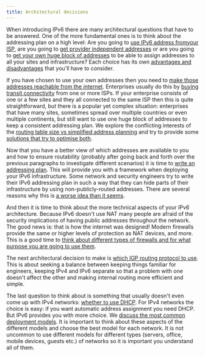 ```yaml
---
title: Architectural decisions
---
```


When introducing IPv6 there are many architectural questions that have to be
answered.  One of the more fundamental ones is to think about the addressing
plan on a high level: 
Are you going to [use IPv6 address fromyour ISP](use_PA), 
are you going to [get provider independent addresses](use_PI) 
or are you going to [get your own huge block of addresses](become_LIR) 
to be able to assign addresses to all your sites and infrastructure?
Each choice has its own [advantages and disadvantages](discuss_PI_PA_LIR) that you'll have to consider.

If you have chosen to use your own addresses then you need to [make those
addresses reachable from the internet](routability).  Enterprises usually do
this by [buying transit connectivity](connect_transit) from one or more
ISPs.  If your enterprise consists of one or a few sites and they all connected to
the same ISP then this is quite straightforward, but there is a popular yet
complex situation: enterprises that have many sites, sometimes spread over
multiple countries or even multiple continents, but still want to use one
huge block of addresses to keep a consistent addressing plan.  We explore
the conflicting interests of the [routing table size vs simplified address
planning](routing_vs_addressing) and try to provide some [solutions that try
to optimise both](deaggregation_solutions).

Now that you have a better view of which addresses are available to you and
how to ensure routability (probably after going back and forth over the
previous paragraphs to investigate different scenarios) it is time to [write
an addressing plan](addressing_plan).  This will provide you with a
framework when deploying your IPv6 infrastructure.  Some network and
security engineers try to write their IPv6 addressing plan in such a way
that they can hide parts of their infrastructure by using
non-publicly-routed addresses.  There are several reasons why this is [a
worse idea than it seems](unroutable_infra_addresses).

And then it is time to think about the more technical aspects of your IPv6
architecture.  Because IPv6 doesn't use NAT many people are afraid of the
security implications of having public addresses throughout the network. 
The good news is: that is how the internet was designed!  Modern firewalls
provide the same or higher levels of protection as NAT devices, and more.  This is a
good time to [think about different types of firewalls and for what purpose
you are going to use them](consider_firewalls).

The next architectural decision to make is [which IGP routing protocol to
use](choose_igp).  This is about seeking a balance between keeping things
familiar for engineers, keeping IPv4 and IPv6 separate so that a problem
with one doesn't affect the other and making internal routing more efficient
and simple.

The last question to think about is something that usually doesn't even come
up with IPv4 networks: [whether to use DHCP](why_dhcp).  For IPv4 networks
the choice is easy: if you want automatic address assignment you need DHCP. 
But IPv6 provides you with more choice.  We [discuss the most common
deployment models](discuss_lan_models).  It is important to think about
these aspects of the different models and choose the best model for each
network.  It is not uncommon to use different models for different types
(servers, office, mobile devices, guests etc.) of networks so it is
important you understand all of them.
